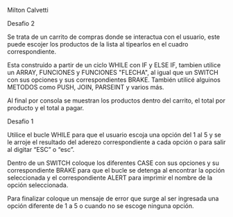 Milton Calvetti

Desafio 2

Se trata de un carrito de compras donde se interactua con el usuario, este puede escojer los productos de la lista al tipearlos en el cuadro correspondiente.

Esta construido a partir de un ciclo WHILE con IF y ELSE IF, tambien utilice un ARRAY, FUNCIONES y FUNCIONES "FLECHA", al igual que un SWITCH con sus opciones y sus correspondientes BRAKE.
También utilicé alguinos METODOS como PUSH, JOIN, PARSEINT y varios más.

Al final por consola se muestran los productos dentro del carrito, el total por producto y el total a pagar.






Desafio 1

Utilice el bucle WHILE para que el usuario escoja una opción del 1 al 5 y se le arroje el resultado del aderezo correspondiente a cada opción o para salir al digitar “ESC” o “esc”.

Dentro de un SWITCH coloque los diferentes CASE con sus opciones y su correspondiente BRAKE para que el bucle se detenga al encontrar la opción seleccionada y el correspondiente ALERT para imprimir el nombre de la opción seleccionada.

Para finalizar coloque un mensaje de error que surge al ser ingresada una opción diferente de 1 a 5 o cuando no se escoge ninguna opción.
